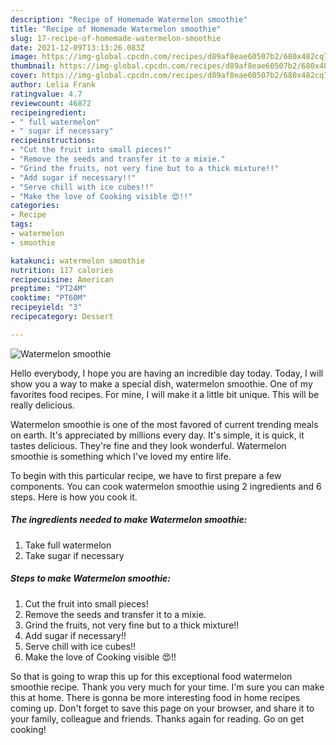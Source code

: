 ```yaml
---
description: "Recipe of Homemade Watermelon smoothie"
title: "Recipe of Homemade Watermelon smoothie"
slug: 17-recipe-of-homemade-watermelon-smoothie
date: 2021-12-09T13:13:26.083Z
image: https://img-global.cpcdn.com/recipes/d89af8eae60507b2/680x482cq70/watermelon-smoothie-recipe-main-photo.jpg
thumbnail: https://img-global.cpcdn.com/recipes/d89af8eae60507b2/680x482cq70/watermelon-smoothie-recipe-main-photo.jpg
cover: https://img-global.cpcdn.com/recipes/d89af8eae60507b2/680x482cq70/watermelon-smoothie-recipe-main-photo.jpg
author: Lelia Frank
ratingvalue: 4.7
reviewcount: 46872
recipeingredient:
- " full watermelon"
- " sugar if necessary"
recipeinstructions:
- "Cut the fruit into small pieces!"
- "Remove the seeds and transfer it to a mixie."
- "Grind the fruits, not very fine but to a thick mixture!!"
- "Add sugar if necessary!!"
- "Serve chill with ice cubes!!"
- "Make the love of Cooking visible 😍!!"
categories:
- Recipe
tags:
- watermelon
- smoothie

katakunci: watermelon smoothie 
nutrition: 117 calories
recipecuisine: American
preptime: "PT24M"
cooktime: "PT60M"
recipeyield: "3"
recipecategory: Dessert

---
```



![Watermelon smoothie](https://img-global.cpcdn.com/recipes/d89af8eae60507b2/680x482cq70/watermelon-smoothie-recipe-main-photo.jpg)

Hello everybody, I hope you are having an incredible day today. Today, I will show you a way to make a special dish, watermelon smoothie. One of my favorites food recipes. For mine, I will make it a little bit unique. This will be really delicious.



Watermelon smoothie is one of the most favored of current trending meals on earth. It's appreciated by millions every day. It's simple, it is quick, it tastes delicious. They're fine and they look wonderful. Watermelon smoothie is something which I've loved my entire life.


To begin with this particular recipe, we have to first prepare a few components. You can cook watermelon smoothie using 2 ingredients and 6 steps. Here is how you cook it.

<!--inarticleads1-->

##### The ingredients needed to make Watermelon smoothie:

1. Take  full watermelon
1. Take  sugar if necessary




<!--inarticleads2-->

##### Steps to make Watermelon smoothie:

1. Cut the fruit into small pieces!
1. Remove the seeds and transfer it to a mixie.
1. Grind the fruits, not very fine but to a thick mixture!!
1. Add sugar if necessary!!
1. Serve chill with ice cubes!!
1. Make the love of Cooking visible 😍!!




So that is going to wrap this up for this exceptional food watermelon smoothie recipe. Thank you very much for your time. I'm sure you can make this at home. There is gonna be more interesting food in home recipes coming up. Don't forget to save this page on your browser, and share it to your family, colleague and friends. Thanks again for reading. Go on get cooking!
